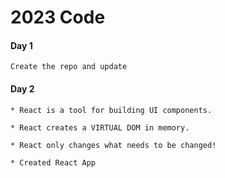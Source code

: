 # 2023 Code

#### Day 1

    Create the repo and update


#### Day 2

    * React is a tool for building UI components.

    * React creates a VIRTUAL DOM in memory.

    * React only changes what needs to be changed!

    * Created React App